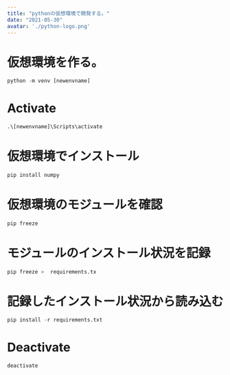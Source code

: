 ```yaml
---
title: "pythonの仮想環境で開発する。"
date: "2021-05-30"
avatar: './python-logo.png'
---
```



# 仮想環境を作る。
```python
python -m venv [newenvname]
```

# Activate
```python
.\[newenvname]\Scripts\activate
```

# 仮想環境でインストール
```python
pip install numpy
```

# 仮想環境のモジュールを確認
```python
pip freeze
```

# モジュールのインストール状況を記録
```python
pip freeze >  requirements.tx
```

# 記録したインストール状況から読み込む
```python
pip install -r requirements.txt
```

# Deactivate
```python
deactivate
```
